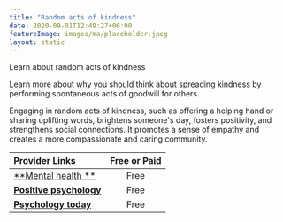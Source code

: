 ```yaml
---
title: "Random acts of kindness"
date: 2020-09-01T12:49:27+06:00
featureImage: images/ma/placeholder.jpeg
layout: static
---
```


Learn about random acts of kindness

Learn more about why you should think about spreading kindness by performing spontaneous acts of goodwill for others.

Engaging in random acts of kindness, such as offering a helping hand or sharing uplifting words, brightens someone's day, fosters positivity, and strengthens social connections. It promotes a sense of empathy and creates a more compassionate and caring community.

| Provider Links      | Free or Paid  |  
| :-----------          | :--------------:      |  
| [**Mental health **](https://www.mentalhealth.org.uk/explore-mental-health/kindness-and-mental-health/random-acts-kindness) | Free | 
| [**Positive psychology**](https://positivepsychology.com/random-acts-kindness/) | Free  | 
| [**Psychology today**](https://www.psychologytoday.com/us/blog/emotional-nourishment/201711/why-random-acts-kindness-matter-your-well-being) | Free | 
  

<br/><br/>






